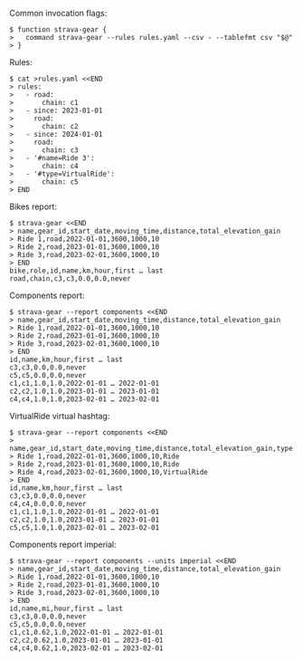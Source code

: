 Common invocation flags:

    $ function strava-gear {
    >   command strava-gear --rules rules.yaml --csv - --tablefmt csv "$@"
    > }

Rules:

    $ cat >rules.yaml <<END
    > rules:
    >   - road:
    >       chain: c1
    >   - since: 2023-01-01
    >     road:
    >       chain: c2
    >   - since: 2024-01-01
    >     road:
    >       chain: c3
    >   - '#name=Ride 3':
    >       chain: c4
    >   - '#type=VirtualRide':
    >       chain: c5
    > END

Bikes report:

    $ strava-gear <<END
    > name,gear_id,start_date,moving_time,distance,total_elevation_gain
    > Ride 1,road,2022-01-01,3600,1000,10
    > Ride 2,road,2023-01-01,3600,1000,10
    > Ride 3,road,2023-02-01,3600,1000,10
    > END
    bike,role,id,name,km,hour,first … last
    road,chain,c3,c3,0.0,0.0,never

Components report:

    $ strava-gear --report components <<END
    > name,gear_id,start_date,moving_time,distance,total_elevation_gain
    > Ride 1,road,2022-01-01,3600,1000,10
    > Ride 2,road,2023-01-01,3600,1000,10
    > Ride 3,road,2023-02-01,3600,1000,10
    > END
    id,name,km,hour,first … last
    c3,c3,0.0,0.0,never
    c5,c5,0.0,0.0,never
    c1,c1,1.0,1.0,2022-01-01 … 2022-01-01
    c2,c2,1.0,1.0,2023-01-01 … 2023-01-01
    c4,c4,1.0,1.0,2023-02-01 … 2023-02-01

VirtualRide virtual hashtag:

    $ strava-gear --report components <<END
    > name,gear_id,start_date,moving_time,distance,total_elevation_gain,type
    > Ride 1,road,2022-01-01,3600,1000,10,Ride
    > Ride 2,road,2023-01-01,3600,1000,10,Ride
    > Ride 4,road,2023-02-01,3600,1000,10,VirtualRide
    > END
    id,name,km,hour,first … last
    c3,c3,0.0,0.0,never
    c4,c4,0.0,0.0,never
    c1,c1,1.0,1.0,2022-01-01 … 2022-01-01
    c2,c2,1.0,1.0,2023-01-01 … 2023-01-01
    c5,c5,1.0,1.0,2023-02-01 … 2023-02-01

Components report imperial:

    $ strava-gear --report components --units imperial <<END
    > name,gear_id,start_date,moving_time,distance,total_elevation_gain
    > Ride 1,road,2022-01-01,3600,1000,10
    > Ride 2,road,2023-01-01,3600,1000,10
    > Ride 3,road,2023-02-01,3600,1000,10
    > END
    id,name,mi,hour,first … last
    c3,c3,0.0,0.0,never
    c5,c5,0.0,0.0,never
    c1,c1,0.62,1.0,2022-01-01 … 2022-01-01
    c2,c2,0.62,1.0,2023-01-01 … 2023-01-01
    c4,c4,0.62,1.0,2023-02-01 … 2023-02-01
